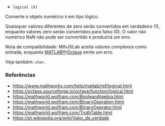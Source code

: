 * `logical (X)`

Converte o objeto numérico `X` em tipo lógico.

Quaisquer valores diferentes de zero serão convertidos em verdadeiro (1), enquanto valores zero
serão convertidos para falso (0). O valor não numérico NaN não pode
ser convertido e produzirá um erro.

Nota de compatibilidade: MthJSLab aceita valores complexos como entrada, enquanto
[MATLAB&reg;](https://www.mathworks.com/)/[Octave](https://www.gnu.org/software/octave/) emite um erro.

Veja também: `char`.

### Referências

* https://www.mathworks.com/help/matlab/ref/logical.html
* https://octave.sourceforge.io/octave/function/logical.html
* https://mathworld.wolfram.com/BooleanAlgebra.html
* https://mathworld.wolfram.com/BinaryOperation.html
* https://mathworld.wolfram.com/BinaryOperator.html
* https://mathworld.wolfram.com/TruthTable.html
* https://pt.wikipedia.org/wiki/Valor_de_verdade
